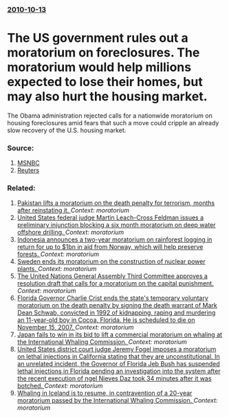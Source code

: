 ### [2010-10-13](/news/2010/10/13/index.md)

# The US government rules out a  moratorium on foreclosures. The moratorium would help millions expected to lose their homes, but may also hurt the housing market. 

The Obama administration rejected calls for a nationwide moratorium on housing foreclosures amid fears that such a move could cripple an already slow recovery of the U.S. housing market.


### Source:

1. [MSNBC](http://www.msnbc.msn.com/id/39632729/ns/business-real_estate/)
2. [Reuters](http://www.reuters.com/article/idUSTRE69B3BH20101013)

### Related:

1. [Pakistan lifts a moratorium on the death penalty for terrorism, months after reinstating it. ](/news/2015/03/10/pakistan-lifts-a-moratorium-on-the-death-penalty-for-terrorism-months-after-reinstating-it.md) _Context: moratorium_
2. [United States federal judge Martin Leach-Cross Feldman issues a preliminary injunction blocking a six month moratorium on deep water offshore drilling. ](/news/2010/06/22/united-states-federal-judge-martin-leach-cross-feldman-issues-a-preliminary-injunction-blocking-a-six-month-moratorium-on-deep-water-offshor.md) _Context: moratorium_
3. [Indonesia announces a two-year moratorium on rainforest logging in return for up to $1bn in aid from Norway, which will help preserve forests. ](/news/2010/05/28/indonesia-announces-a-two-year-moratorium-on-rainforest-logging-in-return-for-up-to-1bn-in-aid-from-norway-which-will-help-preserve-forest.md) _Context: moratorium_
4. [ Sweden ends its moratorium on the construction of nuclear power plants. ](/news/2009/02/6/sweden-ends-its-moratorium-on-the-construction-of-nuclear-power-plants.md) _Context: moratorium_
5. [ The United Nations General Assembly Third Committee approves a resolution draft that calls for a moratorium on the capital punishment. ](/news/2007/11/15/the-united-nations-general-assembly-third-committee-approves-a-resolution-draft-that-calls-for-a-moratorium-on-the-capital-punishment.md) _Context: moratorium_
6. [ Florida Governor Charlie Crist ends the state's temporary voluntary moratorium on the death penalty by signing the death warrant of Mark Dean Schwab, convicted in 1992 of kidnapping, raping and murdering an 11-year-old boy in Cocoa, Florida.  He is scheduled to die on November 15, 2007. ](/news/2007/07/18/florida-governor-charlie-crist-ends-the-state-s-temporary-voluntary-moratorium-on-the-death-penalty-by-signing-the-death-warrant-of-mark-de.md) _Context: moratorium_
7. [ Japan fails to win in its bid to lift a commercial moratorium on whaling at the International Whaling Commission. ](/news/2007/05/31/japan-fails-to-win-in-its-bid-to-lift-a-commercial-moratorium-on-whaling-at-the-international-whaling-commission.md) _Context: moratorium_
8. [ United States district court judge Jeremy Fogel imposes a moratorium on lethal injections in California stating that they are unconstitutional. In an unrelated incident, the Governor of Florida Jeb Bush has suspended lethal injections in Florida pending an investigation into the system after the recent execution of ngel Nieves Daz took 34 minutes after it was botched. ](/news/2006/12/15/united-states-district-court-judge-jeremy-fogel-imposes-a-moratorium-on-lethal-injections-in-california-stating-that-they-are-unconstitutio.md) _Context: moratorium_
9. [ Whaling in Iceland  is to resume, in contravention of a 20-year moratorium passed by the International Whaling Commission. ](/news/2006/10/17/whaling-in-iceland-is-to-resume-in-contravention-of-a-20-year-moratorium-passed-by-the-international-whaling-commission.md) _Context: moratorium_
